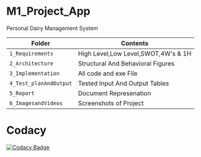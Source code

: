 # M1_Project_App

Personal Dairy Management System


|Folder             | Contents |
|-------------------| -----------------------------------------|
| `1_Requirements`   | High Level,Low Level,SWOT,4W's & 1H|
| `2_Architecture`         | Structural And Behavioral Figures|
| `3_Implementation` | All code and exe File|
| `4_Test_planAndOutput`      | Tested Input And Output Tables|
| `5_Report`      | Document Represenation|
| `6_ImagesandVideos`      | Screenshots of Project|

# Codacy

[![Codacy Badge](https://app.codacy.com/project/badge/Grade/bda9c6a7bb324194a7735bdb28508dd0)](https://www.codacy.com/gh/Varun-897643/M1_Projectgoal_App/dashboard?utm_source=github.com&amp;utm_medium=referral&amp;utm_content=Varun-897643/M1_Projectgoal_App&amp;utm_campaign=Badge_Grade)